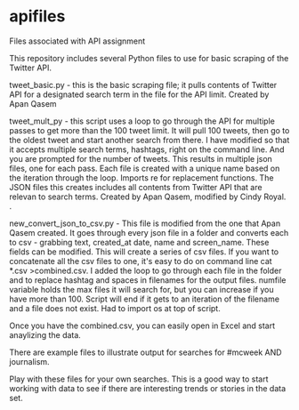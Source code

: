apifiles
========

Files associated with API assignment

This repository includes several Python files to use for basic scraping of the Twitter API. 

tweet_basic.py - this is the basic scraping file; it pulls contents of Twitter API for a designated search term in the file for the API limit. Created by Apan Qasem

tweet_mult_py - this script uses a loop to go through the API for multiple passes to get more than the 100 tweet limit. It will pull 100 tweets, then go to the oldest tweet and start another search from there. I have modified so that it accepts multiple search terms, hashtags, right on the command line. And you are prompted for the number of tweets. This results in multiple json files, one for each pass. Each file is created with a unique name based on the iteration through the loop. Imports re for replacement functions. The JSON files this creates includes all contents from Twitter API that are relevan to search terms.  Created by Apan Qasem, modified by Cindy Royal. . 


new_convert_json_to_csv.py - This file is modified from the one that Apan Qasem created. It goes through every json file in a folder and converts each to csv - grabbing text, created_at date, name and screen_name. These fields can be modified. This will create a series of csv files. If you want to concatenate all the csv files to one, it's easy to do on command line cat *.csv >combined.csv. I added the loop to go through each file in the folder and to replace hashtag and spaces in filenames for the output files. numfile variable holds the max files it will search for, but you can increase if you have more than 100. Script will end if it gets to an iteration of the filename and a file does not exist. Had to import os at top of script. 

Once you have the combined.csv, you can easily open in Excel and start anaylizing the data.

There are example files to illustrate output for searches for #mcweek AND journalism.

Play with these files for your own searches. This is a good way to start working with data to see if there are interesting trends or stories in the data set.
